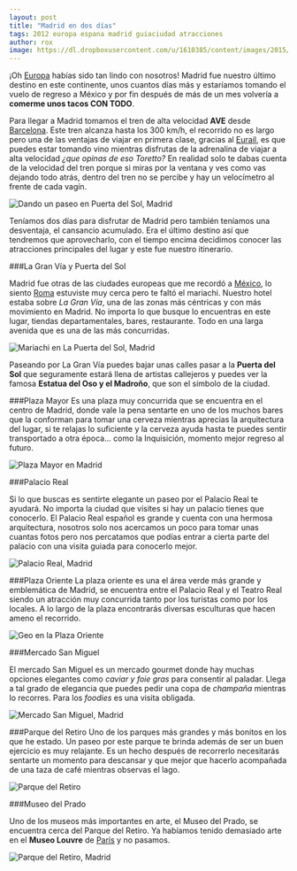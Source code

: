 ```yaml
---
layout: post
title: "Madrid en dos días"
tags: 2012 europa espana madrid guiaciudad atracciones
author: rox
image: https://dl.dropboxusercontent.com/u/1610385/content/images/2015/05/DSC08287.JPG
---
```

¡Oh [Europa](/tag/europa/) habías sido tan lindo con nosotros! Madrid fue nuestro último destino en este continente, unos cuantos días más y estaríamos tomando el vuelo de regreso a México y por fin después de más de un mes volvería a **comerme unos tacos CON TODO**.
 
Para llegar a Madrid tomamos el tren de alta velocidad **AVE** desde [Barcelona](/tag/barcelona). Este tren alcanza hasta los 300 km/h, el recorrido no es largo pero una de las ventajas de viajar en primera clase, gracias al [Eurail](/eurail/), es que puedes estar tomando vino mientras disfrutas de la adrenalina de viajar a alta velocidad *¿que opinas de eso Toretto?* En realidad solo te dabas cuenta de la velocidad del tren porque si miras por la ventana y ves como vas dejando todo atrás, dentro del tren no se percibe y hay un velocímetro al frente de cada vagín.

![Dando un paseo en Puerta del Sol, Madrid](https://dl.dropboxusercontent.com/u/1610385/content/images/2015/05/DSC08202.JPG)

Teníamos dos días para disfrutar de Madrid pero también teníamos una desventaja, el cansancio acumulado. Era el último destino así que tendremos que aprovecharlo, con el tiempo encima decidimos conocer las atracciones principales del lugar y este fue nuestro itinerario.

###La Gran Vía y Puerta del Sol

Madrid fue otras de las ciudades europeas que me recordó a [México](/tag/mexico), lo siento [Roma](/tag/roma/) estuviste muy cerca pero te faltó el mariachi. Nuestro hotel estaba sobre *La Gran Vía*, una de las zonas más céntricas y con más movimiento en Madrid. No importa lo que busque lo encuentras en este lugar, tiendas departamentales, bares, restaurante. Todo en una larga avenida que es una de las más concurridas.

![Mariachi en La Puerta del Sol, Madrid](https://dl.dropboxusercontent.com/u/1610385/content/images/2015/05/DSC08272.JPG)

Paseando por La Gran Vía puedes bajar unas calles pasar a la **Puerta del Sol** que seguramente estará llena de artistas callejeros y puedes ver la famosa **Estatua del Oso y el Madroño**, que son el símbolo de la ciudad.

###Plaza Mayor
Es una plaza muy concurrida que se encuentra en el centro de Madrid, donde vale la pena sentarte en uno de los muchos bares que la conforman para tomar una cerveza mientras aprecias la arquitectura del lugar, si te relajas lo suficiente y la cerveza ayuda hasta te puedes sentir transportado a otra época... como la Inquisición, momento mejor regreso al futuro.

![Plaza Mayor en Madrid](https://dl.dropboxusercontent.com/u/1610385/content/images/2015/05/DSC08168.JPG)

###Palacio Real

Si lo que buscas es sentirte elegante un paseo por el Palacio Real te ayudará. No importa la ciudad que visites si hay un palacio tienes que conocerlo. El Palacio Real español es grande y cuenta con una hermosa arquitectura, nosotros solo nos acercamos un poco para tomar unas cuantas fotos pero nos percatamos que podías entrar a cierta parte del palacio con una visita guiada para conocerlo mejor. 

![Palacio Real, Madrid](https://dl.dropboxusercontent.com/u/1610385/content/images/2015/05/DSC08288.JPG)

###Plaza Oriente
La plaza oriente es una el área verde más grande y emblemática de Madrid, se encuentra entre el Palacio Real y el Teatro Real siendo un atracción muy concurrida tanto por los turistas como por los locales.  A lo largo de la plaza encontrarás diversas esculturas que hacen ameno el recorrido. 

![Geo en la Plaza Oriente](https://dl.dropboxusercontent.com/u/1610385/content/images/2015/05/DSC08215.JPG)

###Mercado San Miguel 

El mercado San Miguel es un mercado gourmet donde hay muchas opciones elegantes como *caviar y foie gras* para consentir al paladar. Llega a tal grado de elegancia que puedes pedir una copa de *champaña* mientras lo recorres. Para los *foodies* es una visita obligada.

![Mercado San Miguel, Madrid](https://dl.dropboxusercontent.com/u/1610385/content/images/2015/05/DSC08311.JPG)

###Parque del Retiro
Uno de los parques más grandes y más bonitos en los que he estado. Un paseo por este parque te brinda además de ser un buen ejercicio es muy relajante. Es un hecho después de recorrerlo necesitarás sentarte un momento para descansar y que mejor que hacerlo acompañada de una taza de café mientras observas el lago.

![Parque del Retiro](https://dl.dropboxusercontent.com/u/1610385/content/images/2015/05/DSC08262.JPG)

###Museo del Prado

Uno de los museos más importantes en arte, el Museo del Prado, se encuentra cerca del Parque del Retiro. Ya habíamos tenido demasiado arte en el **Museo Louvre** de [París](/tag/paris) y no pasamos.

![Parque del Retiro, Madrid](https://dl.dropboxusercontent.com/u/1610385/content/images/2015/05/DSC08236.JPG)
